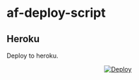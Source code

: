 # af-deploy-script

<!-- ## Railway

[![Deploy on Railway](https://railway.app/button.svg)](https://railway.app/new/template?template=)
<br> -->

## Heroku

Deploy to heroku.
<p align="center">
<a href="https://heroku.com/deploy?template=https://github.com/muhammadniyaf/af-deploy-script">
  <img src="https://www.herokucdn.com/deploy/button.svg" alt="Deploy">
</a>
</p>

